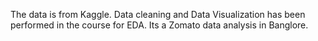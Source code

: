 The data is from Kaggle.
Data cleaning and Data Visualization has been performed in the course for EDA.
Its a Zomato data analysis in Banglore.
